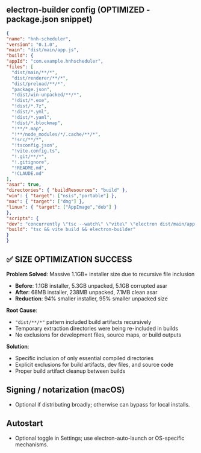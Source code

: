 ## electron-builder config (OPTIMIZED - package.json snippet)
```json
{
"name": "hnh-scheduler",
"version": "0.1.0",
"main": "dist/main/app.js",
"build": {
"appId": "com.example.hnhscheduler",
"files": [
  "dist/main/**/*",
  "dist/renderer/**/*", 
  "dist/preload/**/*",
  "package.json",
  "!dist/win-unpacked/**/*",
  "!dist/*.exe",
  "!dist/*.7z",
  "!dist/*.yml",
  "!dist/*.yaml",
  "!dist/*.blockmap",
  "!**/*.map",
  "!**/node_modules/*/.cache/**/*",
  "!src/**/*",
  "!tsconfig.json",
  "!vite.config.ts",
  "!.git/**/*",
  "!.gitignore",
  "!README.md",
  "!CLAUDE.md"
],
"asar": true,
"directories": { "buildResources": "build" },
"win": { "target": ["nsis","portable"] },
"mac": { "target": ["dmg"] },
"linux": { "target": ["AppImage","deb"] }
},
"scripts": {
"dev": "concurrently \"tsc --watch\" \"vite\" \"electron dist/main/app.js\"",
"build": "tsc && vite build && electron-builder"
}
}
```

## ✅ SIZE OPTIMIZATION SUCCESS

**Problem Solved**: Massive 1.1GB+ installer size due to recursive file inclusion
- **Before**: 1.1GB installer, 5.3GB unpacked, 5.1GB corrupted asar
- **After**: 68MB installer, 238MB unpacked, 7.1MB clean asar
- **Reduction**: 94% smaller installer, 95% smaller unpacked size

**Root Cause**: 
- `"dist/**/*"` pattern included build artifacts recursively
- Temporary extraction directories were being re-included in builds
- No exclusions for development files, source maps, or build outputs

**Solution**:
- Specific inclusion of only essential compiled directories
- Explicit exclusions for build artifacts, dev files, and source code
- Proper build artifact cleanup between builds

## Signing / notarization (macOS)

- Optional if distributing broadly; otherwise can bypass for local installs.

## Autostart

- Optional toggle in Settings; use electron-auto-launch or OS-specific mechanisms.